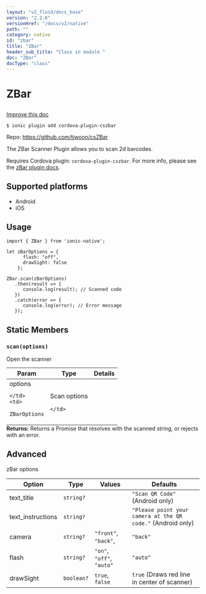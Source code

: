 ```yaml
---
layout: "v2_fluid/docs_base"
version: "2.2.6"
versionHref: "/docs/v2/native"
path: ""
category: native
id: "zbar"
title: "ZBar"
header_sub_title: "Class in module "
doc: "ZBar"
docType: "class"
---
```








<h1 class="api-title">
  
  ZBar
  

  

  

</h1>

<a class="improve-v2-docs" href="http://github.com/driftyco/ionic-native/edit/master/src/plugins/z-bar.ts#L0">
  Improve this doc
</a>



<!-- decorators -->


<pre><code>$ ionic plugin add cordova-plugin-cszbar</code></pre>
<p>Repo:
  <a href="https://github.com/tjwoon/csZBar">
    https://github.com/tjwoon/csZBar
  </a>
</p>

<!-- description -->

<p>The ZBar Scanner Plugin allows you to scan 2d barcodes.</p>
<p>Requires Cordova plugin: <code>cordova-plugin-cszbar</code>. For more info, please see the <a href="https://github.com/tjwoon/csZBar">zBar plugin docs</a>.</p>


<!-- @platforms tag -->
<h2>Supported platforms</h2>

<ul>
  <li>Android</li><li>iOS</li>
</ul>

<!-- @platforms tag end -->


<!-- @usage tag -->

<h2>Usage</h2>

<pre><code>import { ZBar } from &#39;ionic-native&#39;;

let zBarOptions = {
      flash: &quot;off&quot;,
      drawSight: false
    };

ZBar.scan(zBarOptions)
   .then(result =&gt; {
      console.log(result); // Scanned code
   })
   .catch(error =&gt; {
      console.log(error); // Error message
   });
</code></pre>




<!-- @property tags -->


<h2>Static Members</h2>

<div id="scan"></div>
<h3><code>scan(options)</code>
  
</h3>


Open the scanner


<table class="table param-table" style="margin:0;">
  <thead>
  <tr>
    <th>Param</th>
    <th>Type</th>
    <th>Details</th>
  </tr>
  </thead>
  <tbody>
  
  <tr>
    <td>
      options
      
      
    </td>
    <td>
      
<code>ZBarOptions</code>
    </td>
    <td>
      <p>Scan options</p>

      
    </td>
  </tr>
  
  </tbody>
</table>





<div class="return-value" markdown="1">
  <i class="icon ion-arrow-return-left"></i>
  <b>Returns:</b> 
 Returns a Promise that resolves with the scanned string, or rejects with an error.


</div>




<!-- methods on the class -->

<h2><a class="anchor" name="advanced" href="#advanced"></a>Advanced</h2>
<p>zBar options</p>
<table>
<thead>
<tr>
<th>Option</th>
<th>Type</th>
<th>Values</th>
<th>Defaults</th>
</tr>
</thead>
<tbody>
<tr>
<td>text_title</td>
<td><code>string?</code></td>
<td></td>
<td><code>&quot;Scan QR Code&quot;</code> (Android only)</td>
</tr>
<tr>
<td>text_instructions</td>
<td><code>string?</code></td>
<td></td>
<td><code>&quot;Please point your camera at the QR code.&quot;</code> (Android only)</td>
</tr>
<tr>
<td>camera</td>
<td><code>string?</code></td>
<td><code>&quot;front&quot;</code>, <code>&quot;back&quot;</code>,</td>
<td><code>&quot;back&quot;</code></td>
</tr>
<tr>
<td>flash</td>
<td><code>string?</code></td>
<td><code>&quot;on&quot;</code>, <code>&quot;off&quot;</code>, <code>&quot;auto&quot;</code></td>
<td><code>&quot;auto&quot;</code></td>
</tr>
<tr>
<td>drawSight</td>
<td><code>boolean?</code></td>
<td><code>true</code>, <code>false</code></td>
<td><code>true</code> (Draws red line in center of scanner)</td>
</tr>
</tbody>
</table>


<!-- other classes -->

<!-- end other classes -->

<!-- interfaces -->

<!-- end interfaces -->

<!-- related link --><!-- end content block -->


<!-- end body block -->

